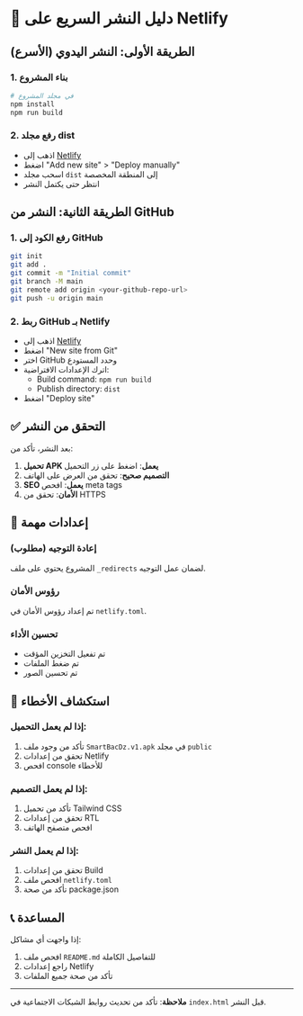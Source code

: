 # 🚀 دليل النشر السريع على Netlify

## الطريقة الأولى: النشر اليدوي (الأسرع)

### 1. بناء المشروع
```bash
# في مجلد المشروع
npm install
npm run build
```

### 2. رفع مجلد dist
- اذهب إلى [Netlify](https://netlify.com)
- اضغط "Add new site" > "Deploy manually"
- اسحب مجلد `dist` إلى المنطقة المخصصة
- انتظر حتى يكتمل النشر

## الطريقة الثانية: النشر من GitHub

### 1. رفع الكود إلى GitHub
```bash
git init
git add .
git commit -m "Initial commit"
git branch -M main
git remote add origin <your-github-repo-url>
git push -u origin main
```

### 2. ربط GitHub بـ Netlify
- اذهب إلى [Netlify](https://netlify.com)
- اضغط "New site from Git"
- اختر GitHub وحدد المستودع
- اترك الإعدادات الافتراضية:
  - Build command: `npm run build`
  - Publish directory: `dist`
- اضغط "Deploy site"

## ✅ التحقق من النشر

بعد النشر، تأكد من:

1. **تحميل APK يعمل**: اضغط على زر التحميل
2. **التصميم صحيح**: تحقق من العرض على الهاتف
3. **SEO يعمل**: افحص meta tags
4. **الأمان**: تحقق من HTTPS

## 🔧 إعدادات مهمة

### إعادة التوجيه (مطلوب)
المشروع يحتوي على ملف `_redirects` لضمان عمل التوجيه.

### رؤوس الأمان
تم إعداد رؤوس الأمان في `netlify.toml`.

### تحسين الأداء
- تم تفعيل التخزين المؤقت
- تم ضغط الملفات
- تم تحسين الصور

## 🐛 استكشاف الأخطاء

### إذا لم يعمل التحميل:
1. تأكد من وجود ملف `SmartBacDz.v1.apk` في مجلد `public`
2. تحقق من إعدادات Netlify
3. افحص console للأخطاء

### إذا لم يعمل التصميم:
1. تأكد من تحميل Tailwind CSS
2. تحقق من إعدادات RTL
3. افحص متصفح الهاتف

### إذا لم يعمل النشر:
1. تحقق من إعدادات Build
2. افحص ملف `netlify.toml`
3. تأكد من صحة package.json

## 📞 المساعدة

إذا واجهت أي مشاكل:
1. افحص ملف `README.md` للتفاصيل الكاملة
2. راجع إعدادات Netlify
3. تأكد من صحة جميع الملفات

---

**ملاحظة**: تأكد من تحديث روابط الشبكات الاجتماعية في `index.html` قبل النشر.
